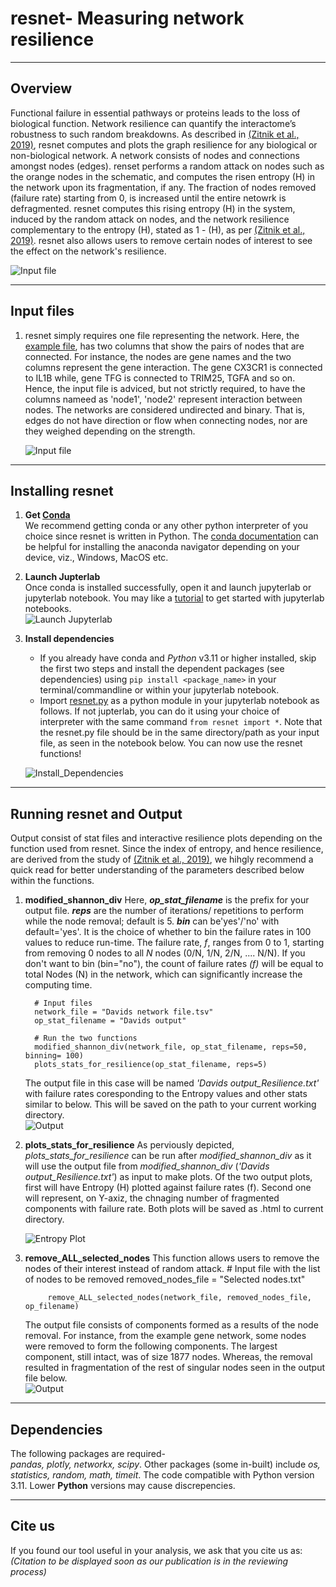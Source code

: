 # resnet- Measuring network resilience  
---------
Overview
---------
Functional failure in essential pathways or proteins leads to the loss of biological function. Network resilience can quantify the interactome’s robustness to such random breakdowns. As described in [(Zitnik et al., 2019)](https://www.pnas.org/doi/10.1073/pnas.1818013116), resnet computes and plots the graph resilience for any biological or non-biological network. A network consists of nodes and connections amongst nodes (edges). renset performs a random attack on nodes such as the orange nodes in the schematic, and computes the risen entropy (H) in the network upon its fragmentation, if any. The fraction of nodes removed (failure rate) starting from 0, is increased until the entire netowrk is defragmented. resnet computes this rising entropy (H) in the system, induced by the random attack on nodes, and the network resilience complementary to the entropy (H), stated as 1 - (H), as per [(Zitnik et al., 2019)](https://www.pnas.org/doi/10.1073/pnas.1818013116). resnet also allows users to remove certain nodes of interest to see the effect on the network's resilience.      

![Input file](https://github.com/Unmani199/Network-Resilience/blob/main/Figures/IntroNetwork.png) 

---------
Input files
---------
1. resnet simply requires one file representing the network. Here, the [example file](https://github.com/Unmani199/Network-Resilience/blob/main/src/tests/network_file.tsv), has two columns that show the pairs of nodes that are connected. For instance, the nodes are gene names and the two columns represent the gene interaction. The gene CX3CR1 is connected to IL1B while, gene TFG is connected to TRIM25, TGFA and so on. Hence, the input file is adviced, but not strictly required, to have the columns nameed as 'node1', 'node2' represent interaction between nodes. The networks are considered undirected and binary. That is, edges do not have direction or flow when connecting nodes, nor are they weighed depending on the strength.   

   ![Input file](https://github.com/Unmani199/Network-Resilience/blob/main/Figures/Input_file.png)     


---------
Installing resnet
---------
1. **Get [Conda](https://docs.conda.io/projects/conda/en/latest/index.html#)**    
We recommend getting conda or any other python interpreter of you choice since resnet is written in Python. The [conda documentation](https://docs.conda.io/projects/conda/en/latest/user-guide/install/index.html#) can be helpful for installing the anaconda navigator depending on your device, viz., Windows, MacOS etc.

2. **Launch Jupterlab**  
Once conda is installed successfully, open it and launch jupyterlab or jupyterlab notebook. You may like a [tutorial](https://programminghistorian.org/en/lessons/jupyter-notebooks#using-jupyter-notebooks-for-research) to get started with jupyterlab notebooks.      
![Launch Jupyterlab](https://github.com/Unmani199/Network-Resilience/blob/main/Figures/Anaconda_Navigator.png)     

3. **Install dependencies**
   * If you already have conda and _Python_ v3.11 or higher installed, skip the first two steps and install the dependent packages (see dependencies) using ``` pip install <package_name> ``` in your terminal/commandline or within your jupyterlab notebook.
   * Import [resnet.py](https://github.com/Unmani199/Network-Resilience/blob/main/src/resnet/resnet.py) as a python module in your jupyterlab notebook as follows. If not jupterlab, you can do it using your choice of interpreter with the same command ``` from resnet import * ```. Note that the resnet.py file should be in the same directory/path as your input file, as seen in the notebook below. You can now use the resnet functions!   

   ![Install_Dependencies](https://github.com/Unmani199/Network-Resilience/blob/main/Figures/Install_Dependencies.png)

---------
Running resnet and Output 
---------
Output consist of stat files and interactive resilience plots depending on the function used from resnet. Since the index of entropy, and hence resilience, are derived from the study of [(Zitnik et al., 2019)](https://www.pnas.org/doi/10.1073/pnas.1818013116), we hihgly recommend a quick read for better understanding of the parameters described below within the functions.


1. **modified_shannon_div**
   Here, **_op_stat_filename_** is the prefix for your output file. **_reps_** are the number of iterations/ repetitions to perform while the node removal; default is 5. **_bin_** can be'yes'/'no' with default='yes'. It is the choice of whether to bin the failure rates in 100 values to reduce run-time. The failure rate, _f_, ranges from 0 to 1, starting from removing 0 nodes to all _N_ nodes (0/N, 1/N, 2/N, .... N/N). If you don't want to bin (bin="no"), the count of failure rates _(f)_ will be equal to total Nodes (N) in the network, which can significantly increase the computing time.       

         # Input files
         network_file = "Davids network file.tsv"
         op_stat_filename = "Davids output"

         # Run the two functions 
         modified_shannon_div(network_file, op_stat_filename, reps=50, binning= 100)
         plots_stats_for_resilience(op_stat_filename, reps=5)

   The output file in this case will be named _'Davids output_Resilience.txt'_ with failure rates coresponding to the Entropy values and other stats similar to below. This will be saved on the path to your current working directory.      
![Output](https://github.com/Unmani199/Network-Resilience/blob/main/Figures/Stat_OutputFile.png)     

3. **plots_stats_for_resilience**
   As perviously depicted, _plots_stats_for_resilience_ can be run after _modified_shannon_div_ as it will use the output file from _modified_shannon_div_ (_'Davids output_Resilience.txt'_) as input to make plots. Of the two output plots, first will have Entropy (H) plotted against failure rates (f). Second one will represent, on Y-axiz, the chnaging number of fragmented components with failure rate. Both plots will be saved as .html to current directory.

   ![Entropy Plot](https://github.com/Unmani199/Network-Resilience/blob/main/Figures/Plot_OutputFile.png)  


4. **remove_ALL_selected_nodes**
   This function allows users to remove the nodes of their interest instead of random attack.
            # Input file with the list of nodes to be removed
            removed_nodes_file = "Selected nodes.txt"

            remove_ALL_selected_nodes(network_file, removed_nodes_file, op_filename)
   The output file consists of components formed as a results of the node removal. For instance, from the example gene network, some nodes were removed to form the following components. The largest component, still intact, was of size 1877 nodes. Whereas, the removal resulted in fragmentation of the rest of singular nodes seen in the output file below.   
   ![Output](https://github.com/Unmani199/Network-Resilience/blob/main/Figures/Stat_OutputFile.png)       

-------------
Dependencies
-------------
The following packages are required-    
_pandas, plotly, networkx, scipy_. Other packages (some in-built) include _os, statistics, random, math, timeit_. The code compatible with Python version 3.11. Lower __Python__ versions may cause discrepencies.    

-------
Cite us
-------
If you found our tool useful in your analysis, we ask that you cite us as:  
_(Citation to be displayed soon as our publication is in the reviewing process)_

